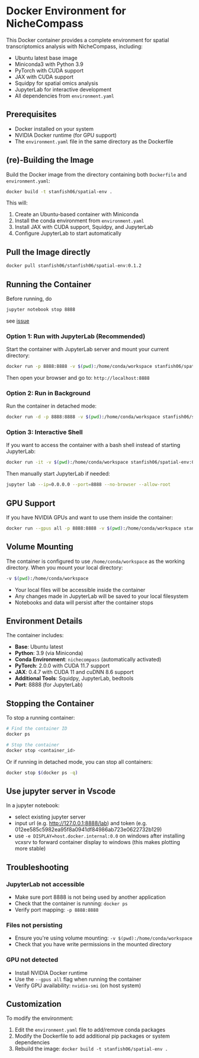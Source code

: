 # Docker Environment for NicheCompass

This Docker container provides a complete environment for spatial transcriptomics analysis with NicheCompass, including:

- Ubuntu latest base image
- Miniconda3 with Python 3.9
- PyTorch with CUDA support
- JAX with CUDA support
- Squidpy for spatial omics analysis
- JupyterLab for interactive development
- All dependencies from `environment.yaml`

## Prerequisites

- Docker installed on your system
- NVIDIA Docker runtime (for GPU support)
- The `environment.yaml` file in the same directory as the Dockerfile

## (re)-Building the Image

Build the Docker image from the directory containing both `Dockerfile` and `environment.yaml`:

```bash
docker build -t stanfish06/spatial-env .
```

This will:
1. Create an Ubuntu-based container with Miniconda
2. Install the conda environment from `environment.yaml`
3. Install JAX with CUDA support, Squidpy, and JupyterLab
4. Configure JupyterLab to start automatically

## Pull the Image directly
```bash
docker pull stanfish06/stanfish06/spatial-env:0.1.2
```

## Running the Container
Before running, do
```bash
jupyter notebook stop 8888
```
see [issue](https://github.com/Lotfollahi-lab/nichecompass/issues/101)

### Option 1: Run with JupyterLab (Recommended)

Start the container with JupyterLab server and mount your current directory:

```bash
docker run -p 8888:8888 -v $(pwd):/home/conda/workspace stanfish06/spatial-env:0.1.2
```

Then open your browser and go to: `http://localhost:8888`

### Option 2: Run in Background

Run the container in detached mode:

```bash
docker run -d -p 8888:8888 -v $(pwd):/home/conda/workspace stanfish06/spatial-env:0.1.2
```

### Option 3: Interactive Shell

If you want to access the container with a bash shell instead of starting JupyterLab:

```bash
docker run -it -v $(pwd):/home/conda/workspace stanfish06/spatial-env:0.1.2 /bin/bash
```

Then manually start JupyterLab if needed:
```bash
jupyter lab --ip=0.0.0.0 --port=8888 --no-browser --allow-root
```

## GPU Support

If you have NVIDIA GPUs and want to use them inside the container:

```bash
docker run --gpus all -p 8888:8888 -v $(pwd):/home/conda/workspace stanfish06/spatial-env:v0.1.2
```

## Volume Mounting

The container is configured to use `/home/conda/workspace` as the working directory. When you mount your local directory:

```bash
-v $(pwd):/home/conda/workspace
```

- Your local files will be accessible inside the container
- Any changes made in JupyterLab will be saved to your local filesystem
- Notebooks and data will persist after the container stops

## Environment Details

The container includes:

- **Base**: Ubuntu latest
- **Python**: 3.9 (via Miniconda)
- **Conda Environment**: `nichecompass` (automatically activated)
- **PyTorch**: 2.0.0 with CUDA 11.7 support
- **JAX**: 0.4.7 with CUDA 11 and cuDNN 8.6 support
- **Additional Tools**: Squidpy, JupyterLab, bedtools
- **Port**: 8888 (for JupyterLab)

## Stopping the Container

To stop a running container:

```bash
# Find the container ID
docker ps

# Stop the container
docker stop <container_id>
```

Or if running in detached mode, you can stop all containers:

```bash
docker stop $(docker ps -q)
```

## Use jupyter server in Vscode
In a jupyter notebook:
- select existing jupyter server
- input url (e.g. http://127.0.0.1:8888/lab) and token (e.g. 012ee585c5982ea95f8a0941df84986ab723e0622732b129)
- use `-e DISPLAY=host.docker.internal:0.0` on windows after installing vcxsrv to forward container display to windows (this makes plotting more stable)

## Troubleshooting

### JupyterLab not accessible
- Make sure port 8888 is not being used by another application
- Check that the container is running: `docker ps`
- Verify port mapping: `-p 8888:8888`

### Files not persisting
- Ensure you're using volume mounting: `-v $(pwd):/home/conda/workspace`
- Check that you have write permissions in the mounted directory

### GPU not detected
- Install NVIDIA Docker runtime
- Use the `--gpus all` flag when running the container
- Verify GPU availability: `nvidia-smi` (on host system)

## Customization

To modify the environment:
1. Edit the `environment.yaml` file to add/remove conda packages
2. Modify the Dockerfile to add additional pip packages or system dependencies
3. Rebuild the image: `docker build -t stanfish06/spatial-env .`
